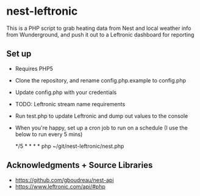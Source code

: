 # nest-leftronic

This is a PHP script to grab heating data from Nest and local weather info from Wunderground, and push it out to a Leftronic dashboard for reporting

## Set up
* Requires PHP5
* Clone the repository, and rename config.php.example to config.php
* Update config.php with your credentials
* TODO: Leftronic stream name requirements
* Run test.php to update Leftronic and dump out values to the console
* When you're happy, set up a cron job to run on a schedule (I use the below to run every 5 mins)

	*/5 * * * * php ~/git/nest-leftronic/nest.php

## Acknowledgments + Source Libraries
* https://github.com/gboudreau/nest-api
* https://www.leftronic.com/api/#php